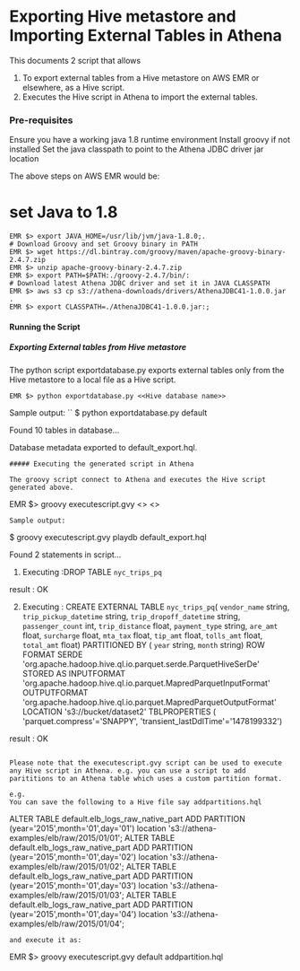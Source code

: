 # Exporting Hive metastore and Importing External Tables in Athena

This documents 2 script that allows

1. To export external tables from a Hive metastore on AWS EMR or elsewhere, as a Hive script.
2. Executes the Hive script in Athena to import the external tables.


### Pre-requisites

Ensure you have a working java 1.8 runtime environment
Install groovy if not installed
Set the java classpath to point to the Athena JDBC driver jar location

The above steps on AWS EMR would be:

# set Java to 1.8
```
EMR $> export JAVA_HOME=/usr/lib/jvm/java-1.8.0;.
# Download Groovy and set Groovy binary in PATH
EMR $> wget https://dl.bintray.com/groovy/maven/apache-groovy-binary-2.4.7.zip
EMR $> unzip apache-groovy-binary-2.4.7.zip
EMR $> export PATH=$PATH:./groovy-2.4.7/bin/:
# Download latest Athena JDBC driver and set it in JAVA CLASSPATH
EMR $> aws s3 cp s3://athena-downloads/drivers/AthenaJDBC41-1.0.0.jar .
EMR $> export CLASSPATH=./AthenaJDBC41-1.0.0.jar:;
```

#### Running the Script

##### Exporting External tables from Hive metastore

The python script exportdatabase.py exports external tables only from the Hive metastore to a local file as a Hive script. 
```
EMR $> python exportdatabase.py <<Hive database name>> 
```
Sample output:
``
$ python exportdatabase.py default

Found 10 tables in database...

Database metadata exported to default_export.hql.
```
##### Executing the generated script in Athena

The groovy script connect to Athena and executes the Hive script generated above.
```
EMR $> groovy executescript.gvy <<target database in Athena>> <<Hive script file>>
```
Sample output:
```
$ groovy executescript.gvy playdb default_export.hql 

Found 2 statements in script...

1. Executing :DROP TABLE `nyc_trips_pq`

result : OK


2. Executing :
CREATE EXTERNAL TABLE `nyc_trips_pq`(
  `vendor_name` string,
  `trip_pickup_datetime` string,
  `trip_dropoff_datetime` string,
  `passenger_count` int,
  `trip_distance` float,
  `payment_type` string,
  `are_amt` float,
  `surcharge` float,
  `mta_tax` float,
  `tip_amt` float,
  `tolls_amt` float,
  `total_amt` float)
PARTITIONED BY (
  `year` string,
  `month` string)
ROW FORMAT SERDE
  'org.apache.hadoop.hive.ql.io.parquet.serde.ParquetHiveSerDe'
STORED AS INPUTFORMAT
  'org.apache.hadoop.hive.ql.io.parquet.MapredParquetInputFormat'
OUTPUTFORMAT
  'org.apache.hadoop.hive.ql.io.parquet.MapredParquetOutputFormat'
  LOCATION
  's3://bucket/dataset2'
TBLPROPERTIES (
  'parquet.compress'='SNAPPY',
  'transient_lastDdlTime'='1478199332')


result : OK
```

Please note that the executescript.gvy script can be used to execute any Hive script in Athena. e.g. you can use a script to add parititions to an Athena table which uses a custom partition format.

e.g.
You can save the following to a Hive file say addpartitions.hql
```
ALTER TABLE default.elb_logs_raw_native_part ADD PARTITION (year='2015',month='01',day='01') location 's3://athena-examples/elb/raw/2015/01/01';
ALTER TABLE default.elb_logs_raw_native_part ADD PARTITION (year='2015',month='01',day='02') location 's3://athena-examples/elb/raw/2015/01/02';
ALTER TABLE default.elb_logs_raw_native_part ADD PARTITION (year='2015',month='01',day='03') location 's3://athena-examples/elb/raw/2015/01/03';
ALTER TABLE default.elb_logs_raw_native_part ADD PARTITION (year='2015',month='01',day='04') location 's3://athena-examples/elb/raw/2015/01/04';
```
and execute it as:
```
EMR $> groovy executescript.gvy default addpartition.hql
```

 

